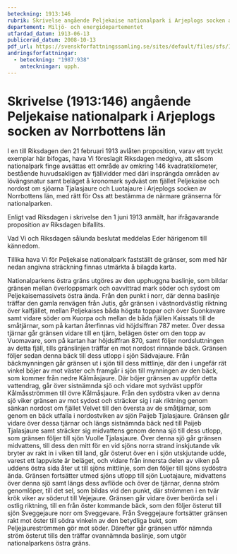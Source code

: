 ```yaml
---
beteckning: 1913:146
rubrik: Skrivelse angående Peljekaise nationalpark i Arjeplogs socken av Norrbottens län
departement: Miljö- och energidepartementet
utfardad_datum: 1913-06-13
publicerad_datum: 2008-10-13
pdf_url: https://svenskforfattningssamling.se/sites/default/files/sfs/1913-06/SFS1913-146.pdf
andringsforfattningar:
  - beteckning: "1987:938"
    anteckningar: upph.
---
```


# Skrivelse (1913:146) angående Peljekaise nationalpark i Arjeplogs socken av Norrbottens län

I en till Riksdagen den 21 februari 1913 avlåten proposition, varav ett tryckt exemplar här bifogas, hava Vi föreslagit Riksdagen medgiva, att såsom nationalpark finge avsättas ett område av omkring 146 kvadratkilometer, bestående huvudsakligen av fjällvidder med däri insprängda områden av lövängsnatur samt beläget å kronomark sydväst om fjället Peljekaise och nordost om sjöarna Tjalasjaure och Luotajaure i Arjeplogs socken av Norrbottens län, med rätt för Oss att bestämma de närmare gränserna för nationalparken.

Enligt vad Riksdagen i skrivelse den 1 juni 1913 anmält, har ifrågavarande proposition av Riksdagen bifallits.

Vad Vi och Riksdagen sålunda beslutat meddelas Eder härigenom till kännedom.

Tillika hava Vi för Peljekaise nationalpark fastställt de gränser, som med här nedan angivna sträckning finnas utmärkta å bilagda karta.

Nationalparkens östra gräns utgöres av den upphuggna baslinje, som bildar gränsen mellan överloppsmark och oavvittrad mark söder och sydost om Peljekaisemassivets östra ända. Från den punkt i norr, där denna baslinje träffar den gamla renvägen från Jutis, går gränsen i västnordvästlig riktning över kalfjället, mellan Peljekaises båda högsta toppar och över Suonkavare samt vidare söder om Kuorpa och mellan de båda fjällen Kaissats till de småtjärnar, som på kartan återfinnas vid höjdsiffran 787 meter. Över dessa tjärnar går gränsen vidare till en tjärn, belägen öster om den topp av Vuomavare, som på kartan har höjdsiffran 870, samt följer nordsluttningen av detta fjäll, tills gränslinjen träffar en mot nordost rinnande bäck. Gränsen följer sedan denna bäck till dess utlopp i sjön Sädvajaure. Från bäckmynningen går gränsen ut i sjön till dess mittlinje, där den i ungefär rät vinkel böjer av mot väster och framgår i sjön till mynningen av den bäck, som kommer från nedre Kålmåsjaure. Där böjer gränsen av uppför detta vattendrag, går över sistnämnda sjö och vidare mot sydväst uppför Kålmåsströmmen till övre Kålmåsjaure. Från den sydöstra viken av denna sjö viker gränsen av mot sydost och sträcker sig i rak riktning genom sänkan nordost om fjället Velvet till den översta av de småtjärnar, som genom en bäck utfalla i nordostviken av sjön Paijeb Tjalasjaure. Gränsen går vidare över dessa tjärnar och längs sistnämnda bäck ned till Paijeb Tjalasjaure samt sträcker sig midvattens genom denna sjö till dess utlopp, som gränsen följer till sjön Vuolle Tjalasjaure. Över denna sjö går gränsen midvattens, till dess den mitt för en vid sjöns norra strand inskjutande vik bryter av rakt in i viken till land, går österut över en i sjön utskjutande udde, varest ett lappviste är beläget, och vidare från innersta delen av viken på uddens östra sida åter ut till sjöns mittlinje, som den följer till sjöns sydöstra ända. Gränsen fortsätter utmed sjöns utlopp till sjön Luotajaure, midvattens över denna sjö samt längs dess avflöde och över de tjärnar, denna ström genomlöper, till det sel, som bildas vid den punkt, där strömmen i en tvär krök viker av söderut till Vejejaure. Gränsen går vidare över berörda sel i ostlig riktning, till en från öster kommande bäck, som den följer österut till sjön Sveggejaure norr om Sveggevare. Från Sveggejaure fortsätter gränsen rakt mot öster till södra vinkeln av den betydliga bukt, som Peljejaureströmmen gör mot söder. Därefter går gränsen utför nämnda ström österut tills den träffar ovannämnda baslinje, som utgör nationalparkens östra gräns.